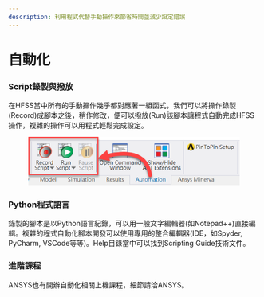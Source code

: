 ```yaml
---
description: 利用程式代替手動操作來節省時間並減少設定錯誤
---
```


# 自動化

### Script錄製與撥放

在HFSS當中所有的手動操作幾乎都對應著一組函式，我們可以將操作錄製(Record)成腳本之後，稍作修改，便可以撥放(Run)該腳本讓程式自動完成HFSS操作，複雜的操作可以用程式輕鬆完成設定。

<figure><img src="../.gitbook/assets/image (5) (2).png" alt=""><figcaption></figcaption></figure>

### Python程式語言

錄製的腳本是以Python語言紀錄，可以用一般文字編輯器(如Notepad++)直接編輯。複雜的程式自動化腳本開發可以使用專用的整合編輯器(IDE，如Spyder, PyCharm, VSCode等等)。Help目錄當中可以找到Scripting Guide技術文件。

### 進階課程
ANSYS也有開辦自動化相關上機課程，細節請洽ANSYS。
